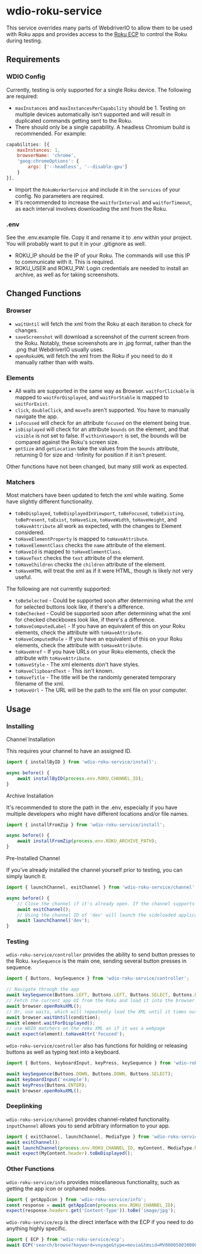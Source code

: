 # wdio-roku-service
This service overrides many parts of WebdriverIO to allow them to be used with Roku apps and provides access to the [Roku ECP](https://developer.roku.com/en-ca/docs/developer-program/dev-tools/external-control-api.md) to control the Roku during testing.

## Requirements
### WDIO Config
Currently, testing is only supported for a single Roku device. The following are required:
* `maxInstances` and `maxInstancesPerCapability` should be 1. Testing on multiple devices automatically isn't supported and will result in duplicated commands getting sent to the Roku.
* There should only be a single capability. A headless Chromium build is recommended. For example:
```js
capabilities: [{
    maxInstances: 1,
    browserName: 'chrome',
    'goog:chromeOptions': {
        args: ['--headless', '--disable-gpu']
    }
}],
```
* Import the `RokuWorkerService` and include it in the `services` of your config. No parameters are required.
* It's recommended to increase the `waitforInterval` and `waitforTimeout`, as each interval involves downloading the xml from the Roku.

### .env
See the .env.example file. Copy it and rename it to .env within your project. You will probably want to put it in your .gitignore as well.

* ROKU_IP should be the IP of your Roku. The commands will use this IP to communicate with it. This is required.
* ROKU_USER and ROKU_PW: Login credentials are needed to install an archive, as well as for taking screenshots.

## Changed Functions
### Browser
* `waitUntil` will fetch the xml from the Roku at each iteration to check for changes.
* `saveScreenshot` will download a screenshot of the current screen from the Roku. Notably, these screenshots are in .jpg format, rather than the .png that WebdriverIO usually uses.
* `openRokuXML` will fetch the xml from the Roku if you need to do it manually rather than with waits.

### Elements
* All waits are supported in the same way as Browser. `waitForClickable` is mapped to `waitForDisplayed`, and `waitForStable` is mapped to `waitForExist`.
* `click`, `doubleClick`, and `moveTo` aren't supported. You have to manually navigate the app.
* `isFocused` will check for an attribute `focused` on the element being true.
* `isDisplayed` will check for an attribute `bounds` on the element, and that `visible` is not set to false. If `withinViewport` is set, the bounds will be compared against the Roku's screen size.
* `getSize` and `getLocation` take the values from the `bounds` attribute, returning 0 for size and -Infinity for position if it isn't present.

Other functions have not been changed, but many still work as expected.

### Matchers
Most matchers have been updated to fetch the xml while waiting. Some have slightly different functionality.
* `toBeDisplayed`, `toBeDisplayedInViewport`, `toBeFocused`, `toBeExisting`, `toBePresent`, `toExist`, `toHaveSize`, `toHaveWidth`, `toHaveHeight`, and `toHaveAttribute` all work as expected, with the changes to Element considered.
* `toHaveElementProperty` is mapped to `toHaveAttribute`.
* `toHaveElementClass` checks the `name` attribute of the element.
* `toHaveId` is mapped to `toHaveElementClass`.
* `toHaveText` checks the `text` attribute of the element.
* `toHaveChildren` checks the `children` attribute of the element.
* `toHaveHTML` will treat the xml as if it were HTML, though is likely not very useful.

The following are not currently supported:
* `toBeSelected` - Could be supported soon after determining what the xml for selected buttons look like, if there's a difference.
* `toBeChecked` - Could be supported soon after determining what the xml for checked checkboxes look like, if there's a difference.
* `toHaveComputedLabel` - If you have an equivalent of this on your Roku elements, check the attribute with `toHaveAttribute`.
* `toHaveComputedRole` - If you have an equivalent of this on your Roku elements, check the attribute with `toHaveAttribute`.
* `toHaveHref` - If you have URLs on your Roku elements, check the attribute with `toHaveAttribute`.
* `toHaveStyle` - The xml elements don't have styles.
* `toHaveClipboardText` - This isn't known.
* `toHaveTitle` - The title will be the randomly generated temporary filename of the xml.
* `toHaveUrl` - The URL will be the path to the xml file on your computer.

## Usage
### Installing
Channel Installation

This requires your channel to have an assigned ID.
```js
import { installByID } from 'wdio-roku-service/install';

async before() {
    await installByID(process.env.ROKU_CHANNEL_ID);
}
```

Archive Installation

It's recommended to store the path in the .env, especially if you have multiple developers who might have different locations and/or file names.
```js
import { installFromZip } from 'wdio-roku-service/install';

async before() {
    await installFromZip(process.env.ROKU_ARCHIVE_PATH);
}
```

Pre-Installed Channel

If you've already installed the channel yourself prior to testing, you can simply launch it.
```js
import { launchChannel, exitChannel } from 'wdio-roku-service/channel';

async before() {
    // Close the channel if it's already open. If the channel supports instant resume, this will merely background it
    await exitChannel();
    // Using the channel ID of 'dev' will launch the sideloaded application.
    await launchChannel('dev');
}
```

### Testing
`wdio-roku-service/controller` provides the ability to send button presses to the Roku. `keySequence` is the main one, sending several button presses in sequence.
```js
import { Buttons, keySequence } from 'wdio-roku-service/controller';

// Navigate through the app
await keySequence(Buttons.LEFT, Buttons.LEFT, Buttons.SELECT, Buttons.DOWN, Buttons.SELECT);
// Fetch the current app UI from the Roku and load it into the browser
await browser.openRokuXML();
// Or, use waits, which will repeatedly load the XML until it times out or the condition passes
await browser.waitUntil(condition);
await element.waitForDisplayed();
// use WDIO matchers on the roku XML as if it was a webpage
await expect(element).toHaveAttr('focused');
```

`wdio-roku-service/controller` also has functions for holding or releasing buttons as well as typing text into a keyboard.
```js
import { Buttons, keyboardInput, keyPress, keySequence } from 'wdio-roku-service/controller';

await keySequence(Buttons.DOWN, Buttons.DOWN, Buttons.SELECT);
await keyboardInput('example');
await keyPress(Buttons.ENTER);
await browser.openRokuXML();
```

### Deeplinking
`wdio-roku-service/channel` provides channel-related functionality. `inputChannel` allows you to send arbitrary information to your app.
```js
import { exitChannel, launchChannel, MediaType } from 'wdio-roku-service/channel';
await exitChannel();
await launchChannel(process.env.ROKU_CHANNEL_ID, myContent, MediaType.MOVIE, {myExtraParameter:true});
await expect(MyContent.header).toBeDisplayed();
```

### Other Functions
`wdio-roku-service/info` provides miscellaneous functionality, such as getting the app icon or orphaned nodes.
```js
import { getAppIcon } from 'wdio-roku-service/info';
const response = await getAppIcon(process.env.ROKU_CHANNEL_ID);
expect(response.headers.get('Content-Type')).toBe('image/jpg');
```
`wdio-roku-service/ecp` is the direct interface with the ECP if you need to do anything highly specific.
```js
import { ECP } from 'wdio-roku-service/ecp';
await ECP('search/browse?keyword=voyage&type=movie&tmsid=MV000058030000', 'POST');
```